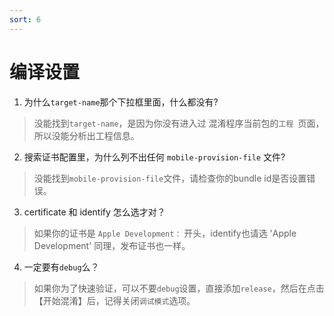 ```yaml
---
sort: 6
---
```


# 编译设置

1. 为什么`target-name`那个下拉框里面，什么都没有?
> 没能找到`target-name`，是因为你没有进入过 混淆程序当前包的`工程 `页面，所以没能分析出工程信息。
>

2. 搜索证书配置里，为什么列不出任何 `mobile-provision-file` 文件?
> 没能找到`mobile-provision-file`文件，请检查你的bundle id是否设置错误。
>

3. certificate 和 identify 怎么选才对？
>如果你的证书是 `Apple Development：` 开头，identify也请选 'Apple Development' 同理，发布证书也一样。
>

4. 一定要有`debug`么？
>如果你为了快速验证，可以不要`debug`设置，直接添加`release`，然后在点击【开始混淆】后，记得关闭`调试模式`选项。
>